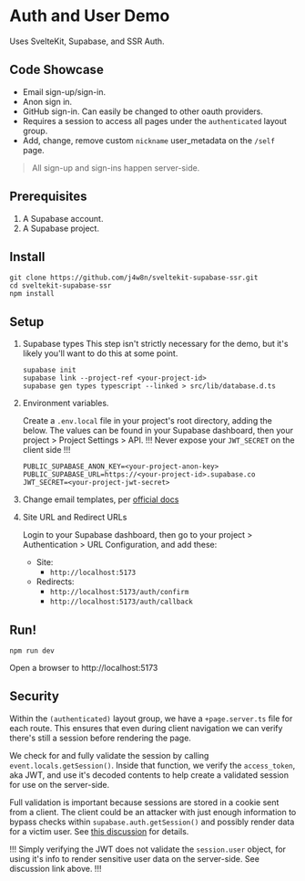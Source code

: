 # Auth and User Demo

Uses SvelteKit, Supabase, and SSR Auth.

## Code Showcase

- Email sign-up/sign-in.
- Anon sign in.
- GitHub sign-in. Can easily be changed to other oauth providers.
- Requires a session to access all pages under the `authenticated` layout group.
- Add, change, remove custom `nickname` user_metadata on the `/self` page.

> All sign-up and sign-ins happen server-side.

## Prerequisites

1. A Supabase account.
2. A Supabase project.

## Install

```
git clone https://github.com/j4w8n/sveltekit-supabase-ssr.git
cd sveltekit-supabase-ssr
npm install
```

## Setup

1. Supabase types
    This step isn't strictly necessary for the demo, but it's likely you'll want to do this at some point.
    ```
    supabase init
    supabase link --project-ref <your-project-id>
    supabase gen types typescript --linked > src/lib/database.d.ts
    ```

2. Environment variables.
    
    Create a `.env.local` file in your project's root directory, adding the below. The values can be found in your Supabase dashboard, then your project > Project Settings > API. !!! Never expose your `JWT_SECRET` on the client side !!!
    ```
    PUBLIC_SUPABASE_ANON_KEY=<your-project-anon-key>
    PUBLIC_SUPABASE_URL=https://<your-project-id>.supabase.co
    JWT_SECRET=<your-project-jwt-secret>
    ```

3. Change email templates, per [official docs](https://supabase.com/docs/guides/auth/server-side/email-based-auth-with-pkce-flow-for-ssr?framework=sveltekit#update-email-templates-with-url-for-api-endpoint)

4. Site URL and Redirect URLs

    Login to your Supabase dashboard, then go to your project > Authentication > URL Configuration, and add these:
    - Site:
        - `http://localhost:5173`
    - Redirects:
        - `http://localhost:5173/auth/confirm`
        - `http://localhost:5173/auth/callback`

## Run!

```
npm run dev
```

Open a browser to http://localhost:5173

## Security

Within the `(authenticated)` layout group, we have a `+page.server.ts` file for each route. This ensures that even during client navigation we can verify there's still a session before rendering the page.

We check for and fully validate the session by calling `event.locals.getSession()`. Inside that function, we verify the `access_token`, aka JWT, and use it's decoded contents to help create a validated session for use on the server-side.

Full validation is important because sessions are stored in a cookie sent from a client. The client could be an attacker with just enough information to bypass checks within `supabase.auth.getSession()` and possibly render data for a victim user. See [this discussion](https://github.com/orgs/supabase/discussions/23224) for details.

!!! Simply verifying the JWT does not validate the `session.user` object, for using it's info to render sensitive user data on the server-side. See discussion link above. !!!
